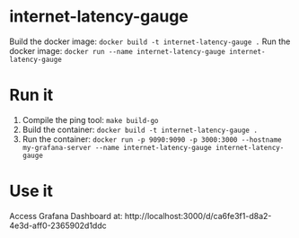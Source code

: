 # internet-latency-gauge

Build the docker image: `docker build -t internet-latency-gauge .`
Run the docker image: `docker run --name internet-latency-gauge internet-latency-gauge`

# Run it
1. Compile the ping tool: `make build-go`
2. Build the container: `docker build -t internet-latency-gauge .`
3. Run the container: `docker run -p 9090:9090 -p 3000:3000 --hostname my-grafana-server --name internet-latency-gauge internet-latency-gauge`

# Use it
Access Grafana Dashboard at: http://localhost:3000/d/ca6fe3f1-d8a2-4e3d-aff0-2365902d1ddc
